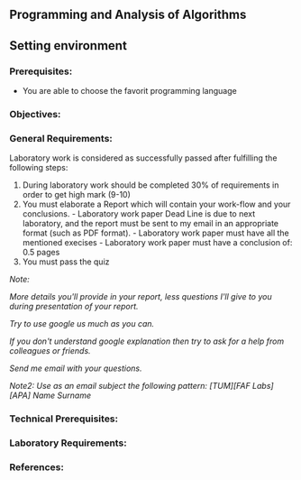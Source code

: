## Programming and Analysis of Algorithms 

## Setting environment

### Prerequisites:
  - You are able to choose the favorit programming language

### Objectives:
 

### General Requirements:
  Laboratory work is considered as successfully passed after fulfilling the following steps:

  1. During laboratory work should be completed 30% of requirements in order to get high mark (9-10)
  2. You must elaborate a Report which will contain your work-flow and your conclusions.
    - Laboratory work paper Dead Line is due to next laboratory, and the report must be sent to my email in an appropriate format (such as PDF format).
    - Laboratory work paper must have all the mentioned execises 
    - Laboratory work paper must have a conclusion of: 0.5 pages
  3. You must pass the quiz

  _Note:_

  _More details you'll provide in your report, less questions I'll give to you during presentation of your report._

  _Try to use google us much as you can._

  _If you don't understand google explanation then try to ask for a help from colleagues or friends._

  _Send me email with your questions._

  _Note2:_
  _Use as an email subject the following pattern: [TUM][FAF Labs][APA] Name Surname_

### Technical Prerequisites:


### Laboratory Requirements:
 
### References:




